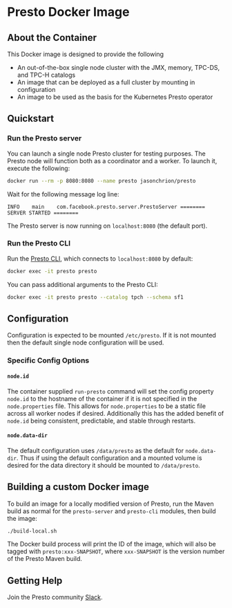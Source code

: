 # Presto Docker Image

## About the Container
This Docker image is designed to provide the following
* An out-of-the-box single node cluster with the JMX, memory, TPC-DS, and TPC-H
 catalogs
* An image that can be deployed as a full cluster by mounting in configuration
* An image to be used as the basis for the Kubernetes Presto operator

## Quickstart

### Run the Presto server

You can launch a single node Presto cluster for testing purposes.
The Presto node will function both as a coordinator and a worker.
To launch it, execute the following:

```bash
docker run --rm -p 8080:8080 --name presto jasonchrion/presto
```

Wait for the following message log line:
```
INFO    main    com.facebook.presto.server.PrestoServer ======== SERVER STARTED ========
```

The Presto server is now running on `localhost:8080` (the default port).

### Run the Presto CLI

Run the [Presto CLI](https://prestodb.io/docs/current/installation/cli.html),
which connects to `localhost:8080` by default:

```bash
docker exec -it presto presto
```

You can pass additional arguments to the Presto CLI:

```bash
docker exec -it presto presto --catalog tpch --schema sf1
```

## Configuration

Configuration is expected to be mounted `/etc/presto`. If it is not mounted
then the default single node configuration will be used.

### Specific Config Options

#### `node.id`

The container supplied `run-presto` command will set the config property
`node.id` to the hostname of the container if it is not specified in the
`node.properties` file. This allows for `node.properties` to be a static file
across all worker nodes if desired. Additionally this has the added benefit of
`node.id` being consistent, predictable, and stable through restarts.

#### `node.data-dir`

The default configuration uses `/data/presto` as the default for
`node.data-dir`. Thus if using the default configuration and a mounted volume
is desired for the data directory it should be mounted to `/data/presto`.

## Building a custom Docker image

To build an image for a locally modified version of Presto, run the Maven
build as normal for the `presto-server` and `presto-cli` modules, then
build the image:

```bash
./build-local.sh
```

The Docker build process will print the ID of the image, which will also
be tagged with `presto:xxx-SNAPSHOT`, where `xxx-SNAPSHOT` is the version
number of the Presto Maven build.

## Getting Help

Join the Presto community [Slack](https://prestodb.slack.com).
